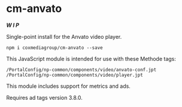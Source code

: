 # cm-anvato

***W I P***

Single-point install for the Anvato video player.

    npm i coxmediagroup/cm-anvato --save

This JavaScript module is intended for use with these Methode tags:

    /PortalConfig/np-common/components/video/anvato-conf.jpt
    /PortalConfig/np-common/components/video/player.jpt

This module includes support for metrics and ads.

Requires ad tags version 3.8.0.
